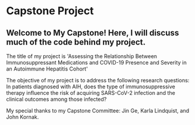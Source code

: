 # Capstone Project

## Welcome to My Capstone! Here, I will discuss much of the code behind my project.

The title of my project is 'Assessing the Relationship Between Immunosuppressant Medications and COVID-19 Presence and Severity in an Autoimmune Hepatitis Cohort' 

The objective of my project is to address the following research questions:
In patients diagnosed with AIH, does the type of immunosuppressive therapy influence the risk of acquiring SARS-CoV-2 infection and the clinical outcomes among those infected?

My special thanks to my Capstone Committee: Jin Ge, Karla Lindquist, and John Kornak.

